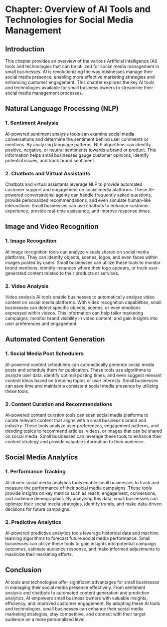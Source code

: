 Chapter: Overview of AI Tools and Technologies for Social Media Management
==========================================================================

Introduction
------------

This chapter provides an overview of the various Artificial Intelligence (AI) tools and technologies that can be utilized for social media management in small businesses. AI is revolutionizing the way businesses manage their social media presence, enabling more effective marketing strategies and enhancing customer engagement. This chapter explores the key AI tools and technologies available for small business owners to streamline their social media management processes.

Natural Language Processing (NLP)
---------------------------------

### 1. Sentiment Analysis

AI-powered sentiment analysis tools can examine social media conversations and determine the sentiment behind user comments or mentions. By analyzing language patterns, NLP algorithms can identify positive, negative, or neutral sentiments towards a brand or product. This information helps small businesses gauge customer opinions, identify potential issues, and track brand sentiment.

### 2. Chatbots and Virtual Assistants

Chatbots and virtual assistants leverage NLP to provide automated customer support and engagement on social media platforms. These AI-powered conversational agents can handle frequently asked questions, provide personalized recommendations, and even simulate human-like interactions. Small businesses can use chatbots to enhance customer experience, provide real-time assistance, and improve response times.

Image and Video Recognition
---------------------------

### 1. Image Recognition

AI image recognition tools can analyze visuals shared on social media platforms. They can identify objects, scenes, logos, and even faces within images posted by users. Small businesses can utilize these tools to monitor brand mentions, identify instances where their logo appears, or track user-generated content related to their products or services.

### 2. Video Analysis

Video analysis AI tools enable businesses to automatically analyze video content on social media platforms. With video recognition capabilities, small businesses can detect specific objects, scenes, or even emotions expressed within videos. This information can help tailor marketing campaigns, monitor brand visibility in video content, and gain insights into user preferences and engagement.

Automated Content Generation
----------------------------

### 1. Social Media Post Schedulers

AI-powered content schedulers can automatically generate social media posts and schedule them for publication. These tools use algorithms to analyze user data, identify optimal posting times, and even suggest relevant content ideas based on trending topics or user interests. Small businesses can save time and maintain a consistent social media presence by utilizing these tools.

### 2. Content Curation and Recommendations

AI-powered content curation tools can scan social media platforms to curate relevant content that aligns with a small business's brand and industry. These tools analyze user preferences, engagement patterns, and trending topics to recommend articles, videos, or images that can be shared on social media. Small businesses can leverage these tools to enhance their content strategy and provide valuable information to their audience.

Social Media Analytics
----------------------

### 1. Performance Tracking

AI-driven social media analytics tools enable small businesses to track and measure the performance of their social media campaigns. These tools provide insights on key metrics such as reach, engagement, conversions, and audience demographics. By analyzing this data, small businesses can optimize their social media strategies, identify trends, and make data-driven decisions for future campaigns.

### 2. Predictive Analytics

AI-powered predictive analytics tools leverage historical data and machine learning algorithms to forecast future social media performance. Small businesses can utilize these tools to gain insights into potential campaign outcomes, estimate audience response, and make informed adjustments to maximize their marketing efforts.

Conclusion
----------

AI tools and technologies offer significant advantages for small businesses in managing their social media presence effectively. From sentiment analysis and chatbots to automated content generation and predictive analytics, AI empowers small business owners with valuable insights, efficiency, and improved customer engagement. By adopting these AI tools and technologies, small businesses can enhance their social media marketing strategies, stay competitive, and connect with their target audience on a more personalized level.
